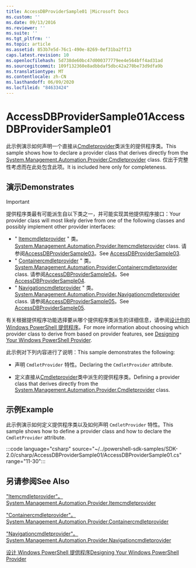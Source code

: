 ```yaml
---
title: AccessDBProviderSample01 |Microsoft Docs
ms.custom: ''
ms.date: 09/13/2016
ms.reviewer: ''
ms.suite: ''
ms.tgt_pltfrm: ''
ms.topic: article
ms.assetid: 853b7e5d-76c1-490e-8269-0ef31ba2ff13
caps.latest.revision: 10
ms.openlocfilehash: 5d738de60bc47d000377779ee4e564bff4ad31ad
ms.sourcegitcommit: 109f132360e8adbbdaf5dbc42a270be73d9dfa9b
ms.translationtype: MT
ms.contentlocale: zh-CN
ms.lasthandoff: 06/09/2020
ms.locfileid: "84633424"
---
```

# <a name="accessdbprovidersample01"></a><span data-ttu-id="3d70a-102">AccessDBProviderSample01</span><span class="sxs-lookup"><span data-stu-id="3d70a-102">AccessDBProviderSample01</span></span>

<span data-ttu-id="3d70a-103">此示例演示如何声明一个直接从[Cmdletprovider](/dotnet/api/System.Management.Automation.Provider.CmdletProvider)类派生的提供程序类。</span><span class="sxs-lookup"><span data-stu-id="3d70a-103">This sample shows how to declare a provider class that derives directly from the [System.Management.Automation.Provider.Cmdletprovider](/dotnet/api/System.Management.Automation.Provider.CmdletProvider) class.</span></span> <span data-ttu-id="3d70a-104">仅出于完整性考虑而在此处包含此项。</span><span class="sxs-lookup"><span data-stu-id="3d70a-104">It is included here only for completeness.</span></span>

## <a name="demonstrates"></a><span data-ttu-id="3d70a-105">演示</span><span class="sxs-lookup"><span data-stu-id="3d70a-105">Demonstrates</span></span>

> [!IMPORTANT]
> <span data-ttu-id="3d70a-106">提供程序类最有可能派生自以下类之一，并可能实现其他提供程序接口：</span><span class="sxs-lookup"><span data-stu-id="3d70a-106">Your provider class will most likely derive from one of the following classes and possibly implement other provider interfaces:</span></span>
>
> - <span data-ttu-id="3d70a-107">" [Itemcmdletprovider](/dotnet/api/System.Management.Automation.Provider.ItemCmdletProvider) " 类。</span><span class="sxs-lookup"><span data-stu-id="3d70a-107">[System.Management.Automation.Provider.Itemcmdletprovider](/dotnet/api/System.Management.Automation.Provider.ItemCmdletProvider) class.</span></span> <span data-ttu-id="3d70a-108">请参阅[AccessDBProviderSample03](./accessdbprovidersample03.md)。</span><span class="sxs-lookup"><span data-stu-id="3d70a-108">See [AccessDBProviderSample03](./accessdbprovidersample03.md).</span></span>
> - <span data-ttu-id="3d70a-109">" [Containercmdletprovider](/dotnet/api/System.Management.Automation.Provider.ContainerCmdletProvider) " 类。</span><span class="sxs-lookup"><span data-stu-id="3d70a-109">[System.Management.Automation.Provider.Containercmdletprovider](/dotnet/api/System.Management.Automation.Provider.ContainerCmdletProvider) class.</span></span> <span data-ttu-id="3d70a-110">请参阅[AccessDBProviderSample04](./accessdbprovidersample04.md)。</span><span class="sxs-lookup"><span data-stu-id="3d70a-110">See [AccessDBProviderSample04](./accessdbprovidersample04.md).</span></span>
> - <span data-ttu-id="3d70a-111">" [Navigationcmdletprovider](/dotnet/api/System.Management.Automation.Provider.NavigationCmdletProvider) " 类。</span><span class="sxs-lookup"><span data-stu-id="3d70a-111">[System.Management.Automation.Provider.Navigationcmdletprovider](/dotnet/api/System.Management.Automation.Provider.NavigationCmdletProvider) class.</span></span> <span data-ttu-id="3d70a-112">请参阅[AccessDBProviderSample05](./accessdbprovidersample05.md)。</span><span class="sxs-lookup"><span data-stu-id="3d70a-112">See [AccessDBProviderSample05](./accessdbprovidersample05.md).</span></span>
>
> <span data-ttu-id="3d70a-113">有关根据提供程序功能选择要从哪个提供程序类派生的详细信息，请参阅[设计你的 Windows PowerShell 提供程序](./provider-types.md)。</span><span class="sxs-lookup"><span data-stu-id="3d70a-113">For more information about choosing which provider class to derive from based on provider features, see [Designing Your Windows PowerShell Provider](./provider-types.md).</span></span>

<span data-ttu-id="3d70a-114">此示例对下列内容进行了说明：</span><span class="sxs-lookup"><span data-stu-id="3d70a-114">This sample demonstrates the following:</span></span>

- <span data-ttu-id="3d70a-115">声明 `CmdletProvider` 特性。</span><span class="sxs-lookup"><span data-stu-id="3d70a-115">Declaring the `CmdletProvider` attribute.</span></span>

- <span data-ttu-id="3d70a-116">定义直接从[Cmdletprovider](/dotnet/api/System.Management.Automation.Provider.CmdletProvider)类中派生的提供程序类。</span><span class="sxs-lookup"><span data-stu-id="3d70a-116">Defining a provider class that derives directly from the [System.Management.Automation.Provider.Cmdletprovider](/dotnet/api/System.Management.Automation.Provider.CmdletProvider) class.</span></span>

## <a name="example"></a><span data-ttu-id="3d70a-117">示例</span><span class="sxs-lookup"><span data-stu-id="3d70a-117">Example</span></span>

<span data-ttu-id="3d70a-118">此示例演示如何定义提供程序类以及如何声明 `CmdletProvider` 特性。</span><span class="sxs-lookup"><span data-stu-id="3d70a-118">This sample shows how to define a provider class and how to declare the `CmdletProvider` attribute.</span></span>

:::code language="csharp" source="~/../powershell-sdk-samples/SDK-2.0/csharp/AccessDBProviderSample01/AccessDBProviderSample01.cs" range="11-30":::

## <a name="see-also"></a><span data-ttu-id="3d70a-119">另请参阅</span><span class="sxs-lookup"><span data-stu-id="3d70a-119">See Also</span></span>

[<span data-ttu-id="3d70a-120">"Itemcmdletprovider"。</span><span class="sxs-lookup"><span data-stu-id="3d70a-120">System.Management.Automation.Provider.Itemcmdletprovider</span></span>](/dotnet/api/System.Management.Automation.Provider.ItemCmdletProvider)

[<span data-ttu-id="3d70a-121">"Containercmdletprovider"。</span><span class="sxs-lookup"><span data-stu-id="3d70a-121">System.Management.Automation.Provider.Containercmdletprovider</span></span>](/dotnet/api/System.Management.Automation.Provider.ContainerCmdletProvider)

[<span data-ttu-id="3d70a-122">"Navigationcmdletprovider"。</span><span class="sxs-lookup"><span data-stu-id="3d70a-122">System.Management.Automation.Provider.Navigationcmdletprovider</span></span>](/dotnet/api/System.Management.Automation.Provider.NavigationCmdletProvider)

[<span data-ttu-id="3d70a-123">设计 Windows PowerShell 提供程序</span><span class="sxs-lookup"><span data-stu-id="3d70a-123">Designing Your Windows PowerShell Provider</span></span>](./provider-types.md)
